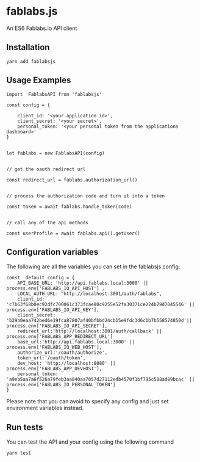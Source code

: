 # fablabs.js

An ES6 Fablabs.io API client


## Installation

```
yarn add fablabsjs
```


## Usage Examples

```
import  FablabsAPI from 'fablabsjs'

const config = {

    client_id: '<your application id>',
    client_secret: '<your secret>',
    personal_token: '<your personal token from the applications dashboard>' 
}


let fablabs = new FablabsAPI(config)


// get the oauth redirect url

const redirect_url = fablabs.authorization_url()


// process the authorization code and turn it into a token

const token = await fablabs.handle_token(code)


// call any of the api methods

const userProfile = await fablabs.api().getUser()
```


## Configuration variables

The following are all the variables you can set in the fablabsjs config:

```
const _default_config = {
    API_BASE_URL: 'http://api.fablabs.local:3000' || process.env['FABLABS_IO_API_HOST'] ,
    LOCAL_AUTH_URL: "http://localhost:3001/auth/fablabs",
    client_id: 'c7b63f68b0ec92dfc700061c373fcae80c9255e52fa30371ce224b79d7045546' || process.env['FABLABS_IO_API_KEY'],
    client_secret: 'b29b0eaa742bed6e19fca87807af40bfbbd24cb15e9fdc3d6c1b7b558574850d'|| process.env['FABLABS_IO_API_SECRET'],
    redirect_url:'http://localhost:3001/auth/callback' || process.env['FABLABS_APP_REDIRECT_URL']
    base_url:'http://api.fablabs.local:3000' || process.env['FABLABS_IO_WEB_HOST'],
    authorize_url:'/oauth/authorize',
    token_url:'/oauth/token',
    dev_host: 'http://localhost:8080' || process.env['FABLABS_APP_DEVHOST'],
    personal_token: 'a9eb5aa7a6f526a79feb3aa840aa7057d27112edb4570f1bf795c588ad89bcac' || process.env['FABLABS_IO_PERSONAL_TOKEN']
}
```

Please note that you can avoid to specify any config and just set environment variables instead.


## Run tests

You can test the API and your config using the following command

`yarn test`
